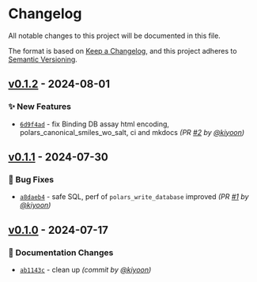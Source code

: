 # Changelog
All notable changes to this project will be documented in this file.

The format is based on [Keep a Changelog](https://keepachangelog.com/en/1.0.0/),
and this project adheres to [Semantic Versioning](https://semver.org/spec/v2.0.0.html).



## [v0.1.2] - 2024-08-01
### :sparkles: New Features
- [`6d9f4ad`](https://github.com/deargen/bio-data-to-db/commit/6d9f4ad05ee5389e7fecddbb4fc123d890943858) - fix Binding DB assay html encoding, polars_canonical_smiles_wo_salt, ci and mkdocs *(PR [#2](https://github.com/deargen/bio-data-to-db/pull/2) by [@kiyoon](https://github.com/kiyoon))*


## [v0.1.1] - 2024-07-30
### :bug: Bug Fixes
- [`a8daeb4`](https://github.com/deargen/bio-data-to-db/commit/a8daeb40b8f047fc9b0f6a3f97c767b9d89ffe18) - safe SQL, perf of `polars_write_database` improved *(PR [#1](https://github.com/deargen/bio-data-to-db/pull/1) by [@kiyoon](https://github.com/kiyoon))*


## [v0.1.0] - 2024-07-17
### :memo: Documentation Changes
- [`ab1143c`](https://github.com/deargen/bio-data-to-db/commit/ab1143cf59ac3632a3cbbdf39d0819761d81c7ac) - clean up *(commit by [@kiyoon](https://github.com/kiyoon))*

[v0.1.0]: https://github.com/deargen/bio-data-to-db/compare/v0.0.0...v0.1.0
[v0.1.1]: https://github.com/deargen/bio-data-to-db/compare/v0.1.0...v0.1.1
[v0.1.2]: https://github.com/deargen/bio-data-to-db/compare/v0.1.1...v0.1.2
